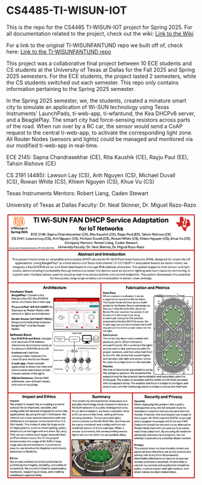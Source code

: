 # CS4485-TI-WISUN-IOT
This is the repo for the CS4485 TI-WISUN-IOT project for Spring 2025.
For all documentation related to the project, check out the wiki:
[Link to the Wiki](https://github.com/LawsonLay/CS4485-TI-WISUN-IOT/wiki)

For a link to the original TI-WISUNFANTUND repo we built off of, check here:
[Link to the TI-WISUNFANTUND repo](https://github.com/TexasInstruments/ti-wisunfantund/tree/release)

This project was a collaborative final project between 10 ECE students and CS students at the University of Texas at Dallas for the Fall 2025 and Spring 2025 semesters.
For the ECE students, the project lasted 2 semesters, while the CS students switched out each semester.
This repo only contains information pertaining to the Spring 2025 semester.

In the Spring 2025 semester, we, the students, created a minature smart city to simulate an application of Wi-SUN technology using Texas Instruments' LaunchPads, ti-web-app, ti-wfantund, the Kea DHCPv6 server, and a BeaglePlay. The smart city had force-sensing resistors across parts of the road. When run over by a RC car, the sensor would send a CoAP request to the central ti-web-app, to activate the corresponding light zone. All Router Nodes (sensors and lights) could be managed and monitored via our modified ti-web-app in real-time. 

ECE 2145: Sapna Chandrasekhar (CE), Rita Kaushik (CE), Rayju Paul (EE), Tahsin Rishove (CE)

CS 2191 (4485): Lawson Lay (CS), Anh Nguyen (CS), Michael Duvall (CS), Rowan White (CS), Khiem Nguyen (CS), Khue Vu (CS)

Texas Instruments Mentors: Robert Liang, Caden Stewart

University of Texas at Dallas Faculty: Dr. Neal Skinner, Dr. Miguel Razo-Razo

![Project Poster](/wiki-files/poster_2191.-Texas%20Instruments%20-%20DHCP%20Service%20Adaptation%20for%20Wi-SUN%20IoT%20networks.png)
